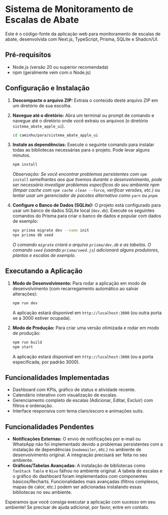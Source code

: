 # Sistema de Monitoramento de Escalas de Abate

Este é o código-fonte da aplicação web para monitoramento de escalas de abate, desenvolvida com Next.js, TypeScript, Prisma, SQLite e Shadcn/UI.

## Pré-requisitos

*   Node.js (versão 20 ou superior recomendada)
*   npm (geralmente vem com o Node.js)

## Configuração e Instalação

1.  **Descompacte o arquivo ZIP:** Extraia o conteúdo deste arquivo ZIP em um diretório de sua escolha.
2.  **Navegue até o diretório:** Abra um terminal ou prompt de comando e navegue até o diretório onde você extraiu os arquivos (o diretório `sistema_abate_apple_ui`).

    ```bash
    cd caminho/para/sistema_abate_apple_ui
    ```

3.  **Instale as dependências:** Execute o seguinte comando para instalar todas as bibliotecas necessárias para o projeto. Pode levar alguns minutos.

    ```bash
    npm install
    ```
    *Observação: Se você encontrar problemas persistentes com `npm install` semelhantes aos que tivemos durante o desenvolvimento, pode ser necessário investigar problemas específicos do seu ambiente npm (limpar cache com `npm cache clean --force`, verificar versões, etc.) ou tentar usar um gerenciador de pacotes alternativo como `yarn` ou `pnpm`.* 

4.  **Configure o Banco de Dados (SQLite):** O projeto está configurado para usar um banco de dados SQLite local (`dev.db`). Execute os seguintes comandos do Prisma para criar o banco de dados e popular com dados de exemplo:

    ```bash
    npx prisma migrate dev --name init
    npx prisma db seed
    ```
    *O comando `migrate` criará o arquivo `prisma/dev.db` e as tabelas. O comando `seed` (usando `prisma/seed.js`) adicionará alguns produtores, plantas e escalas de exemplo.*

## Executando a Aplicação

1.  **Modo de Desenvolvimento:** Para rodar a aplicação em modo de desenvolvimento (com recarregamento automático ao salvar alterações):

    ```bash
    npm run dev
    ```
    A aplicação estará disponível em `http://localhost:3000` (ou outra porta se a 3000 estiver ocupada).

2.  **Modo de Produção:** Para criar uma versão otimizada e rodar em modo de produção:

    ```bash
    npm run build
    npm start
    ```
    A aplicação estará disponível em `http://localhost:3000` (ou a porta especificada, por padrão 3000).

## Funcionalidades Implementadas

*   Dashboard com KPIs, gráfico de status e atividade recente.
*   Calendário interativo com visualização de escalas.
*   Gerenciamento completo de escalas (Adicionar, Editar, Excluir) com filtros e ordenação.
*   Interface responsiva com tema claro/escuro e animações sutis.

## Funcionalidades Pendentes

*   **Notificações Externas:** O envio de notificações por e-mail ou WhatsApp não foi implementado devido a problemas persistentes com a instalação de dependências (`nodemailer`, etc.) no ambiente de desenvolvimento original. A integração precisará ser feita no seu ambiente.
*   **Gráficos/Tabelas Avançadas:** A instalação de bibliotecas como `TanStack Table` e `Nivo` falhou no ambiente original. A tabela de escalas e o gráfico do dashboard foram implementados com componentes básicos/Recharts. Funcionalidades mais avançadas (filtros complexos, mapas de calor, etc.) podem ser adicionadas instalando essas bibliotecas no seu ambiente.

Esperamos que você consiga executar a aplicação com sucesso em seu ambiente! Se precisar de ajuda adicional, por favor, entre em contato.

